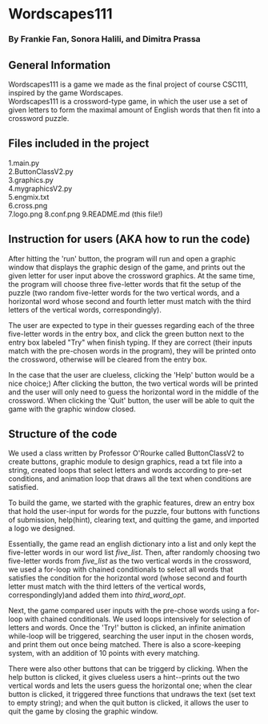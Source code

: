 

# Wordscapes111
### By Frankie Fan, Sonora Halili, and Dimitra Prassa

## General Information
Wordscapes111 is a game we made as the final project of course CSC111, inspired by the game Wordscapes.  
Wordscapes111 is a crossword-type game, in which the user use a set of given letters to form the maximal amount of English words that then fit into a crossword puzzle. 


## Files included in the project
1.main.py  
2.ButtonClassV2.py  
3.graphics.py  
4.mygraphicsV2.py  
5.engmix.txt  
6.cross.png  
7.logo.png
8.conf.png
9.README.md (this file!)


## Instruction for users (AKA how to run the code)
After hitting the 'run' button, the program will run and open a graphic window that displays the graphic design of the game, and prints out the given letter for user input above the crossword graphics. At the same time, the program will choose three five-letter words that fit the setup of the puzzle (two random five-letter words for the two vertical words, and a horizontal word whose second and fourth letter must match with the third letters of the vertical words, correspondingly).  

The user are expected to type in their guesses regarding each of the three five-letter words in the entry box, and click the green button next to the entry box labeled "Try" when finish typing. If they are correct (their inputs match with the pre-chosen words in the program), they will be printed onto the crossword, otherwise will be cleared from the entry box.  

In the case that the user are clueless, clicking the 'Help' button would be a nice choice;) After clicking the button, the two vertical words will be printed and the user will only need to guess the horizontal word in the middle of the crossword. When clicking the 'Quit' button, the user will be able to quit the game with the graphic window closed.
 

## Structure of the code

We used a class written by Professor O'Rourke called ButtonClassV2 to create buttons, graphic module to design graphics, read a txt file into a string, created loops that select letters and words according to pre-set conditions, and animation loop that draws all the text when conditions are satisfied. 

To build the game, we started with the graphic features, drew an entry box that hold the user-input for words for the puzzle, four buttons with functions of submission, help(hint), clearing text, and quitting the game, and imported a logo we designed.

Essentially, the game read an english dictionary into a list and only kept the five-letter words in our word list *five_list*. Then, after randomly choosing two five-letter words from *five_list* as the two vertical words in the crossword, we used a for-loop with chained conditionals to select all words that satisfies the condition for the horizontal word (whose second and fourth letter must match with the third letters of the vertical words, correspondingly)and added them into *third_word_opt*.   

Next, the game compared user inputs with the pre-chose words using a for-loop with chained conditionals. We used loops intensively for selection of letters and words. Once the 'Try!' button is clicked, an infinite animation while-loop will be triggered, searching the user input in the chosen words, and print them out once being matched. There is also a score-keeping system, with an addition of 10 points with every matching.  

There were also other buttons that can be triggerd by clicking. When the help button is clicked, it gives clueless users a hint--prints out the two vertical words and lets the users guess the horizontal one; when the clear button is clicked, it triggered three functions that undraws the text (set text to empty string); and when the quit button is clicked, it allows the user to quit the game by closing the graphic window.
